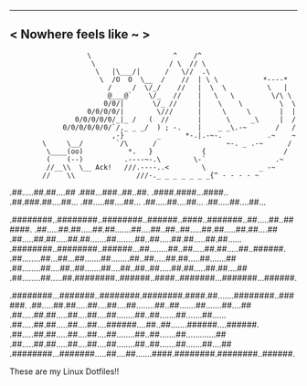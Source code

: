  ______________________ 
< Nowhere feels like ~ >
 ---------------------- 
                       \                    ^    /^
                        \                  / \  // \
                         \   |\___/|      /   \//  .\
                          \  /O  O  \__  /    //  | \ \           *----*
                            /     /  \/_/    //   |  \  \          \   |
                            @___@`    \/_   //    |   \   \         \/\ \
                           0/0/|       \/_ //     |    \    \         \  \
                       0/0/0/0/|        \///      |     \     \       |  |
                    0/0/0/0/0/_|_ /   (  //       |      \     _\     |  /
                 0/0/0/0/0/0/`/,_ _ _/  ) ; -.    |    _ _\.-~       /   /
                             ,-}        _      *-.|.-~-.           .~    ~
            \     \__/        `/\      /                 ~-. _ .-~      /
             \____(oo)           *.   }            {                   /
             (    (--)          .----~-.\        \-`                 .~
             //__\\  \__ Ack!   ///.----..<        \             _ -~
            //    \\               ///-._ _ _ _ _ _ _{^ - - - - ~


.##.....##.##....##
.###...###..##..##.
.####.####...####..
.##.###.##....##...
.##.....##....##...
.##.....##....##...
.##.....##....##...

.########..########..########..######..####..#######..##.....##..######.
.##.....##.##.....##.##.......##....##..##..##.....##.##.....##.##....##
.##.....##.##.....##.##.......##........##..##.....##.##.....##.##......
.########..########..######...##........##..##.....##.##.....##..######.
.##........##...##...##.......##........##..##.....##.##.....##.......##
.##........##....##..##.......##....##..##..##.....##.##.....##.##....##
.##........##.....##.########..######..####..#######...#######...######.

.########...#######..########.########.####.##.......########..######.
.##.....##.##.....##....##....##........##..##.......##.......##....##
.##.....##.##.....##....##....##........##..##.......##.......##......
.##.....##.##.....##....##....######....##..##.......######....######.
.##.....##.##.....##....##....##........##..##.......##.............##
.##.....##.##.....##....##....##........##..##.......##.......##....##
.########...#######.....##....##.......####.########.########..######.

These are my Linux Dotfiles!!
